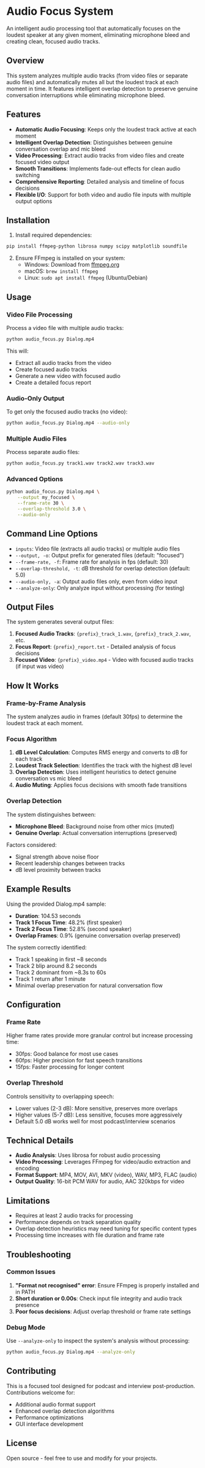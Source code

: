 # Audio Focus System

An intelligent audio processing tool that automatically focuses on the loudest speaker at any given moment, eliminating microphone bleed and creating clean, focused audio tracks.

## Overview

This system analyzes multiple audio tracks (from video files or separate audio files) and automatically mutes all but the loudest track at each moment in time. It features intelligent overlap detection to preserve genuine conversation interruptions while eliminating microphone bleed.

## Features

- **Automatic Audio Focusing**: Keeps only the loudest track active at each moment
- **Intelligent Overlap Detection**: Distinguishes between genuine conversation overlap and mic bleed
- **Video Processing**: Extract audio tracks from video files and create focused video output
- **Smooth Transitions**: Implements fade-out effects for clean audio switching
- **Comprehensive Reporting**: Detailed analysis and timeline of focus decisions
- **Flexible I/O**: Support for both video and audio file inputs with multiple output options

## Installation

1. Install required dependencies:
```bash
pip install ffmpeg-python librosa numpy scipy matplotlib soundfile
```

2. Ensure FFmpeg is installed on your system:
   - Windows: Download from [ffmpeg.org](https://ffmpeg.org/download.html)
   - macOS: `brew install ffmpeg`
   - Linux: `sudo apt install ffmpeg` (Ubuntu/Debian)

## Usage

### Video File Processing
Process a video file with multiple audio tracks:
```bash
python audio_focus.py Dialog.mp4
```

This will:
- Extract all audio tracks from the video
- Create focused audio tracks
- Generate a new video with focused audio
- Create a detailed focus report

### Audio-Only Output
To get only the focused audio tracks (no video):
```bash
python audio_focus.py Dialog.mp4 --audio-only
```

### Multiple Audio Files
Process separate audio files:
```bash
python audio_focus.py track1.wav track2.wav track3.wav
```

### Advanced Options
```bash
python audio_focus.py Dialog.mp4 \
    --output my_focused \
    --frame-rate 30 \
    --overlap-threshold 3.0 \
    --audio-only
```

## Command Line Options

- `inputs`: Video file (extracts all audio tracks) or multiple audio files
- `--output, -o`: Output prefix for generated files (default: "focused")
- `--frame-rate, -f`: Frame rate for analysis in fps (default: 30)
- `--overlap-threshold, -t`: dB threshold for overlap detection (default: 5.0)
- `--audio-only, -a`: Output audio files only, even from video input
- `--analyze-only`: Only analyze input without processing (for testing)

## Output Files

The system generates several output files:

1. **Focused Audio Tracks**: `{prefix}_track_1.wav`, `{prefix}_track_2.wav`, etc.
2. **Focus Report**: `{prefix}_report.txt` - Detailed analysis of focus decisions
3. **Focused Video**: `{prefix}_video.mp4` - Video with focused audio tracks (if input was video)

## How It Works

### Frame-by-Frame Analysis
The system analyzes audio in frames (default 30fps) to determine the loudest track at each moment.

### Focus Algorithm
1. **dB Level Calculation**: Computes RMS energy and converts to dB for each track
2. **Loudest Track Selection**: Identifies the track with the highest dB level
3. **Overlap Detection**: Uses intelligent heuristics to detect genuine conversation vs mic bleed
4. **Audio Muting**: Applies focus decisions with smooth fade transitions

### Overlap Detection
The system distinguishes between:
- **Microphone Bleed**: Background noise from other mics (muted)
- **Genuine Overlap**: Actual conversation interruptions (preserved)

Factors considered:
- Signal strength above noise floor
- Recent leadership changes between tracks
- dB level proximity between tracks

## Example Results

Using the provided Dialog.mp4 sample:
- **Duration**: 104.53 seconds
- **Track 1 Focus Time**: 48.2% (first speaker)
- **Track 2 Focus Time**: 52.8% (second speaker)
- **Overlap Frames**: 0.9% (genuine conversation overlap preserved)

The system correctly identified:
- Track 1 speaking in first ~8 seconds
- Track 2 blip around 8.2 seconds
- Track 2 dominant from ~8.3s to 60s
- Track 1 return after 1 minute
- Minimal overlap preservation for natural conversation flow

## Configuration

### Frame Rate
Higher frame rates provide more granular control but increase processing time:
- 30fps: Good balance for most use cases
- 60fps: Higher precision for fast speech transitions
- 15fps: Faster processing for longer content

### Overlap Threshold
Controls sensitivity to overlapping speech:
- Lower values (2-3 dB): More sensitive, preserves more overlaps
- Higher values (5-7 dB): Less sensitive, focuses more aggressively
- Default 5.0 dB works well for most podcast/interview scenarios

## Technical Details

- **Audio Analysis**: Uses librosa for robust audio processing
- **Video Processing**: Leverages FFmpeg for video/audio extraction and encoding
- **Format Support**: MP4, MOV, AVI, MKV (video), WAV, MP3, FLAC (audio)
- **Output Quality**: 16-bit PCM WAV for audio, AAC 320kbps for video

## Limitations

- Requires at least 2 audio tracks for processing
- Performance depends on track separation quality
- Overlap detection heuristics may need tuning for specific content types
- Processing time increases with file duration and frame rate

## Troubleshooting

### Common Issues

1. **"Format not recognised" error**: Ensure FFmpeg is properly installed and in PATH
2. **Short duration or 0.00s**: Check input file integrity and audio track presence
3. **Poor focus decisions**: Adjust overlap threshold or frame rate settings

### Debug Mode
Use `--analyze-only` to inspect the system's analysis without processing:
```bash
python audio_focus.py Dialog.mp4 --analyze-only
```

## Contributing

This is a focused tool designed for podcast and interview post-production. Contributions welcome for:
- Additional audio format support
- Enhanced overlap detection algorithms
- Performance optimizations
- GUI interface development

## License

Open source - feel free to use and modify for your projects.
